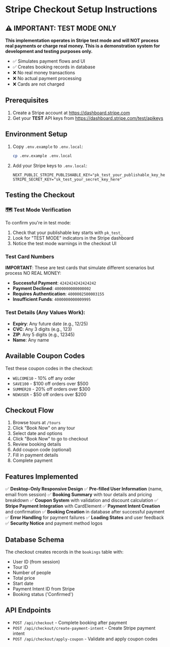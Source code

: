# Stripe Checkout Setup Instructions

## ⚠️ IMPORTANT: TEST MODE ONLY

**This implementation operates in Stripe test mode and will NOT process real payments or charge real money. This is a demonstration system for development and testing purposes only.**

- ✅ Simulates payment flows and UI
- ✅ Creates booking records in database
- ❌ No real money transactions
- ❌ No actual payment processing
- ❌ Cards are not charged

## Prerequisites
1. Create a Stripe account at https://dashboard.stripe.com
2. Get your **TEST** API keys from https://dashboard.stripe.com/test/apikeys

## Environment Setup

1. Copy `.env.example` to `.env.local`:
   ```bash
   cp .env.example .env.local
   ```

2. Add your Stripe keys to `.env.local`:
   ```
   NEXT_PUBLIC_STRIPE_PUBLISHABLE_KEY="pk_test_your_publishable_key_here"
   STRIPE_SECRET_KEY="sk_test_your_secret_key_here"
   ```

## Testing the Checkout

### 🗺️ Test Mode Verification

To confirm you're in test mode:
1. Check that your publishable key starts with `pk_test_`
2. Look for "TEST MODE" indicators in the Stripe dashboard
3. Notice the test mode warnings in the checkout UI

### Test Card Numbers
**IMPORTANT**: These are test cards that simulate different scenarios but process NO REAL MONEY:

- **Successful Payment**: `4242424242424242`
- **Payment Declined**: `4000000000000002`
- **Requires Authentication**: `4000002500003155`
- **Insufficient Funds**: `4000000000009995`

### Test Details (Any Values Work):
- **Expiry**: Any future date (e.g., 12/25)
- **CVC**: Any 3 digits (e.g., 123)
- **ZIP**: Any 5 digits (e.g., 12345)
- **Name**: Any name

## Available Coupon Codes

Test these coupon codes in the checkout:

- `WELCOME10` - 10% off any order
- `SAVE100` - $100 off orders over $500
- `SUMMER20` - 20% off orders over $300
- `NEWUSER` - $50 off orders over $200

## Checkout Flow

1. Browse tours at `/tours`
2. Click "Book Now" on any tour
3. Select date and options
4. Click "Book Now" to go to checkout
5. Review booking details
6. Add coupon code (optional)
7. Fill in payment details
8. Complete payment

## Features Implemented

✅ **Desktop-Only Responsive Design**
✅ **Pre-filled User Information** (name, email from session)
✅ **Booking Summary** with tour details and pricing breakdown
✅ **Coupon System** with validation and discount calculation
✅ **Stripe Payment Integration** with CardElement
✅ **Payment Intent Creation** and confirmation
✅ **Booking Creation** in database after successful payment
✅ **Error Handling** for payment failures
✅ **Loading States** and user feedback
✅ **Security Notice** and payment method logos

## Database Schema

The checkout creates records in the `bookings` table with:
- User ID (from session)
- Tour ID
- Number of people
- Total price
- Start date
- Payment Intent ID from Stripe
- Booking status ('Confirmed')

## API Endpoints

- `POST /api/checkout` - Complete booking after payment
- `POST /api/checkout/create-payment-intent` - Create Stripe payment intent
- `POST /api/checkout/apply-coupon` - Validate and apply coupon codes
